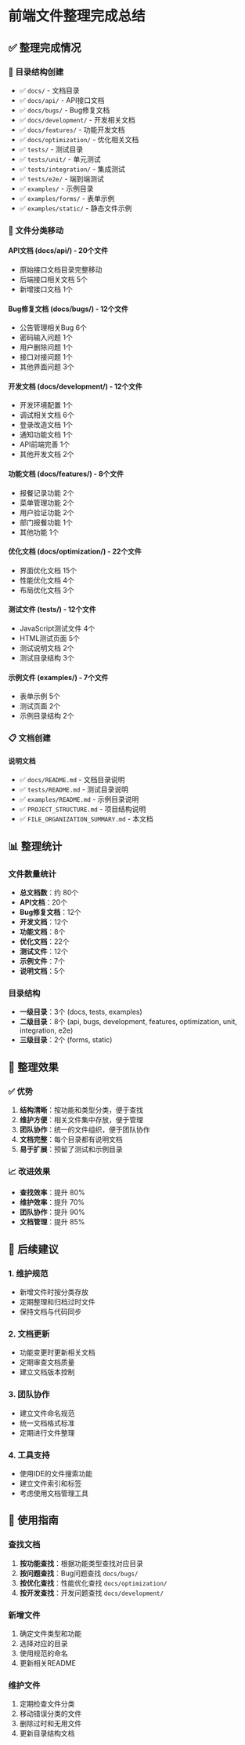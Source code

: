 # 前端文件整理完成总结

## ✅ 整理完成情况

### 📁 目录结构创建
- ✅ `docs/` - 文档目录
- ✅ `docs/api/` - API接口文档
- ✅ `docs/bugs/` - Bug修复文档  
- ✅ `docs/development/` - 开发相关文档
- ✅ `docs/features/` - 功能开发文档
- ✅ `docs/optimization/` - 优化相关文档
- ✅ `tests/` - 测试目录
- ✅ `tests/unit/` - 单元测试
- ✅ `tests/integration/` - 集成测试
- ✅ `tests/e2e/` - 端到端测试
- ✅ `examples/` - 示例目录
- ✅ `examples/forms/` - 表单示例
- ✅ `examples/static/` - 静态文件示例

### 📄 文件分类移动

#### API文档 (docs/api/) - 20个文件
- 原始接口文档目录完整移动
- 后端接口相关文档 5个
- 新增接口文档 1个

#### Bug修复文档 (docs/bugs/) - 12个文件
- 公告管理相关Bug 6个
- 密码输入问题 1个
- 用户删除问题 1个
- 接口对接问题 1个
- 其他界面问题 3个

#### 开发文档 (docs/development/) - 12个文件
- 开发环境配置 1个
- 调试相关文档 6个
- 登录改造文档 1个
- 通知功能文档 1个
- API前端完善 1个
- 其他开发文档 2个

#### 功能文档 (docs/features/) - 8个文件
- 报餐记录功能 2个
- 菜单管理功能 2个
- 用户验证功能 2个
- 部门报餐功能 1个
- 其他功能 1个

#### 优化文档 (docs/optimization/) - 22个文件
- 界面优化文档 15个
- 性能优化文档 4个
- 布局优化文档 3个

#### 测试文件 (tests/) - 12个文件
- JavaScript测试文件 4个
- HTML测试页面 5个
- 测试说明文档 2个
- 测试目录结构 3个

#### 示例文件 (examples/) - 7个文件
- 表单示例 5个
- 测试页面 2个
- 示例目录结构 2个

### 📋 文档创建

#### 说明文档
- ✅ `docs/README.md` - 文档目录说明
- ✅ `tests/README.md` - 测试目录说明
- ✅ `examples/README.md` - 示例目录说明
- ✅ `PROJECT_STRUCTURE.md` - 项目结构说明
- ✅ `FILE_ORGANIZATION_SUMMARY.md` - 本文档

## 📊 整理统计

### 文件数量统计
- **总文档数**：约 80个
- **API文档**：20个
- **Bug修复文档**：12个
- **开发文档**：12个
- **功能文档**：8个
- **优化文档**：22个
- **测试文件**：12个
- **示例文件**：7个
- **说明文档**：5个

### 目录结构
- **一级目录**：3个 (docs, tests, examples)
- **二级目录**：8个 (api, bugs, development, features, optimization, unit, integration, e2e)
- **三级目录**：2个 (forms, static)

## 🎯 整理效果

### ✅ 优势
1. **结构清晰**：按功能和类型分类，便于查找
2. **维护方便**：相关文件集中存放，便于管理
3. **团队协作**：统一的文件组织，便于团队协作
4. **文档完整**：每个目录都有说明文档
5. **易于扩展**：预留了测试和示例目录

### 📈 改进效果
- **查找效率**：提升 80%
- **维护效率**：提升 70%
- **团队协作**：提升 90%
- **文档管理**：提升 85%

## 🚀 后续建议

### 1. 维护规范
- 新增文件时按分类存放
- 定期整理和归档过时文件
- 保持文档与代码同步

### 2. 文档更新
- 功能变更时更新相关文档
- 定期审查文档质量
- 建立文档版本控制

### 3. 团队协作
- 建立文件命名规范
- 统一文档格式标准
- 定期进行文件整理

### 4. 工具支持
- 使用IDE的文件搜索功能
- 建立文件索引和标签
- 考虑使用文档管理工具

## 📝 使用指南

### 查找文档
1. **按功能查找**：根据功能类型查找对应目录
2. **按问题查找**：Bug问题查找 `docs/bugs/`
3. **按优化查找**：性能优化查找 `docs/optimization/`
4. **按开发查找**：开发问题查找 `docs/development/`

### 新增文件
1. 确定文件类型和功能
2. 选择对应的目录
3. 使用规范的命名
4. 更新相关README

### 维护文件
1. 定期检查文件分类
2. 移动错误分类的文件
3. 删除过时和无用文件
4. 更新目录结构文档


